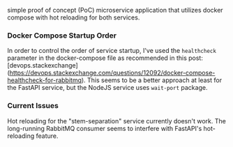simple proof of concept (PoC) microservice application that utilizes docker compose with hot reloading for both services.

### Docker Compose Startup Order

In order to control the order of service startup, I've used the `healthcheck` parameter in the docker-compose file as recommended in this post: [devops.stackexchange] (https://devops.stackexchange.com/questions/12092/docker-compose-healthcheck-for-rabbitmq). This seems to be a better approach at least for the FastAPI service, but the NodeJS service uses `wait-port` package.

### Current Issues

Hot reloading for the "stem-separation" service currently doesn't work. The long-running RabbitMQ consumer seems to interfere with FastAPI's hot-reloading feature.
